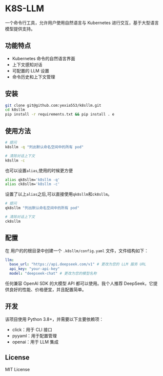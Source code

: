 # K8S-LLM

一个命令行工具，允许用户使用自然语言与 Kubernetes 进行交互，基于大型语言模型提供支持。

## 功能特点

- Kubernetes 命令的自然语言界面
- 上下文感知对话
- 可配置的 LLM 设置
- 命令历史和上下文管理

## 安装

```bash
git clone git@github.com:yexia553/k8sllm.git
cd k8sllm
pip install -r requirements.txt && pip install . e
```

## 使用方法

```bash
# 提问
k8sllm -q "列出默认命名空间中的所有 pod"

# 清除对话上下文
k8sllm -c
```

也可以设置`alias`,使用的时候更方便

```bash
alias qk8sllm='k8sllm -q'
alias ck8sllm='k8sllm -c'
```

设置了以上`alias`之后,可以直接使用`qk8sllm`和`ck8sllm`。

```bash
# 提问
qk8sllm "列出默认命名空间中的所有 pod"

# 清除对话上下文
ck8sllm
```

## 配置

在 用户的的根目录中创建一个 `.k8sllm/config.yaml` 文件，文件结构如下：

```yaml
llm:
  base_url: "https://api.deepseek.com/v1" # 更改为您的 LLM 服务 URL
  api_key: "your-api-key"
  model: "deepseek-chat" # 更改为您的模型名称
```

任何兼容 OpenAI SDK 的大模型 API 都可以使用。我个人推荐 DeepSeek，它提供良好的性能、价格便宜，并且配置简单。

## 开发

该项目使用 Python 3.8+，并需要以下主要依赖项：

- click：用于 CLI 接口
- pyyaml：用于配置管理
- openai：用于 LLM 集成

## License

MIT License
